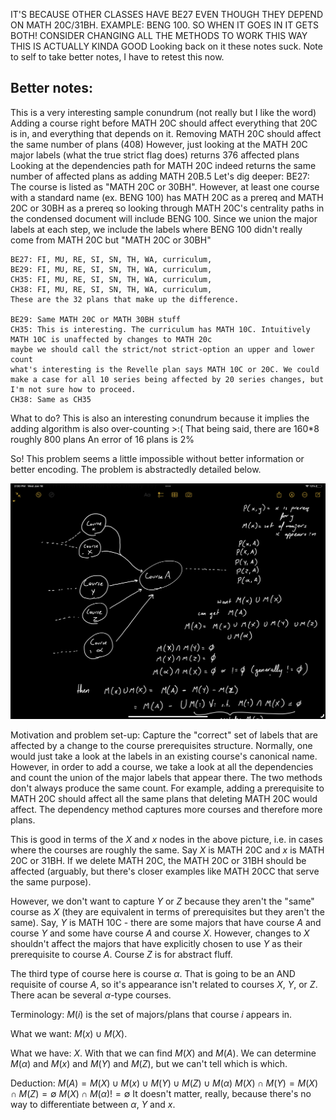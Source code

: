 IT'S BECAUSE OTHER CLASSES HAVE BE27 EVEN THOUGH THEY DEPEND ON MATH 20C/31BH. EXAMPLE: BENG 100. SO WHEN IT GOES IN IT GETS BOTH! 
CONSIDER CHANGING ALL THE METHODS TO WORK THIS WAY THIS IS ACTUALLY KINDA GOOD
Looking back on it these notes suck. Note to self to take better notes, I have to retest this now.

## Better notes:
This is a very interesting sample conundrum (not really but I like the word)
    Adding a course right before MATH 20C should affect everything that 20C is in, and everything that depends on it.
    Removing MATH 20C should affect the same number of plans (408)
    However, just looking at the MATH 20C major labels (what the true strict flag does) returns 376 affected plans
    Looking at the dependencies path for MATH 20C indeed returns the same number of affected plans as adding MATH 20B.5
    Let's dig deeper:
    BE27: The course is listed as "MATH 20C or 30BH". However, at least one course with a standard name (ex. BENG 100)
    has MATH 20C as a prereq and MATH 20C or 30BH as a prereq so looking through MATH 20C's centrality paths in the condensed document
    will include BENG 100. Since we union the major labels at each step, we include the labels where BENG 100 didn't really come from MATH 20C but 
    "MATH 20C or 30BH"

    BE27: FI, MU, RE, SI, SN, TH, WA, curriculum,
    BE29: FI, MU, RE, SI, SN, TH, WA, curriculum,
    CH35: FI, MU, RE, SI, SN, TH, WA, curriculum,
    CH38: FI, MU, RE, SI, SN, TH, WA, curriculum,
    These are the 32 plans that make up the difference. 

    BE29: Same MATH 20C or MATH 30BH stuff
    CH35: This is interesting. The curriculum has MATH 10C. Intuitively MATH 10C is unaffected by changes to MATH 20c
    maybe we should call the strict/not strict-option an upper and lower count
    what's interesting is the Revelle plan says MATH 10C or 20C. We could make a case for all 10 series being affected by 20 series changes, but I'm not sure how to proceed.
    CH38: Same as CH35

What to do?
This is also an interesting conundrum because it implies the adding algorithm is also over-counting >:(
That being said, there are 160*8 roughly 800 plans
An error of 16 plans is 2%

So! This problem seems a little impossible without better information or better encoding. The problem is abstractedly detailed below.

![image](files/issue.jpg)

Motivation and problem set-up: Capture the "correct" set of labels that are affected by a change to the course prerequisites structure.
Normally, one would just take a look at the labels in an existing course's canonical name. 
However, in order to add a course, we take a look at all the dependencies and count the union of the major labels that appear there. 
The two methods don't always produce the same count.
For example, adding a prerequisite to MATH 20C should affect all the same plans that deleting MATH 20C would affect. The dependency method captures more courses and therefore more plans.

This is good in terms of the $X$ and $x$ nodes in the above picture, i.e. in cases where the courses are roughly the same. Say $X$ is MATH 20C and $x$ is MATH 20C or 31BH. If we delete MATH 20C, the MATH 20C or 31BH should be affected (arguably, but there's closer examples like MATH 20CC that serve the same purpose).

However, we don't want to capture $Y$ or $Z$ because they aren't the "same" course as $X$ (they are equivalent in terms of prerequisites but they aren't the same). Say, $Y$ is MATH 10C - there are some majors that have course $A$ and course $Y$ and some have course $A$ and course $X$. However, changes to $X$ shouldn't affect the majors that have explicitly chosen to use $Y$ as their prerequisite to course $A$. Course $Z$ is for abstract fluff. 

The third type of course here is course $\alpha$. That is going to be an AND requisite of course $A$, so it's appearance isn't related to courses $X$, $Y$, or $Z$. There acan be several $\alpha$-type courses. 

Terminology: $M(i)$ is the set of majors/plans that course $i$ appears in.

What we want: $M(x) \cup M(X)$. 

What we have: $X$. With that we can find $M(X)$ and $M(A)$. We can determine $M(\alpha)$ and $M(x)$ and $M(Y)$ and $M(Z)$, but we can't tell which is which.

Deduction: 
$M(A) = M(X) \cup M(x) \cup M(Y) \cup M(Z) \cup M(\alpha)$
$M(X) \cap M(Y) = M(X) \cap M(Z) = \emptyset$
$M(X) \cap M(\alpha) != \emptyset$
It doesn't matter, really, because there's no way to differentiate between $\alpha$, $Y$ and $x$.


